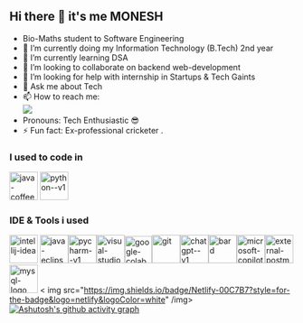 ## Hi there 👋  it's me MONESH

-  Bio-Maths student to Software Engineering
- 🔭 I’m currently doing my Information Technology (B.Tech) 2nd year 
- 🌱 I’m currently learning DSA 
- 👯 I’m looking to collaborate on  backend web-development 
- 🤔 I’m looking for help with internship in Startups & Tech Gaints
- 💬 Ask me about Tech
- 📫 How to reach me:
 <br>[<img src="https://img.shields.io/badge/LinkedIn-0077B5?style=for-the-badge&logo=linkedin&logoColor=white" />](https://www.linkedin.com/in/moneshgomo/)
  <br>
- Pronouns: Tech Enthusiastic 😎
- ⚡ Fun fact: Ex-professional cricketer .

### I used to code in 

<img width="50" height="50" src="https://img.icons8.com/fluency/48/java-coffee-cup-logo.png" alt="java-coffee-cup-logo"/> <img width="50" height="50" src="https://img.icons8.com/color/48/python--v1.png" alt="python--v1"/>



### IDE & Tools i used

<img width="50" height="50" src="https://img.icons8.com/fluency/48/intellij-idea.png" alt="intellij-idea"/> <img width="50" height="50" src="https://img.icons8.com/officexs/16/java-eclipse.png" alt="java-eclipse"/><img width="50" height="50" src="https://img.icons8.com/color/48/pycharm--v1.png" alt="pycharm--v1"/><img width="50" height="50" src="https://img.icons8.com/color/48/visual-studio-code-2019.png" alt="visual-studio-code-2019"/><img width="48" height="48" src="https://img.icons8.com/color/48/google-colab.png" alt="google-colab"/><img width="50" height="50" src="https://img.icons8.com/color/48/git.png" alt="git"/><img width="50" height="50" src="https://img.icons8.com/fluency/48/chatgpt--v1.png" alt="chatgpt--v1"/><img width="50" height="50" src="https://img.icons8.com/fluency/48/bard.png" alt="bard"/><img width="50" height="50" src="https://img.icons8.com/fluency/48/microsoft-copilot.png" alt="microsoft-copilot"/><img width="50" height="50" src="https://img.icons8.com/external-tal-revivo-color-tal-revivo/24/external-postman-is-the-only-complete-api-development-environment-logo-color-tal-revivo.png" alt="external-postman-is-the-only-complete-api-development-environment-logo-color-tal-revivo"/><img width="50" height="50" src="https://img.icons8.com/color/50/mysql-logo.png" alt="mysql-logo"/>
< img src="https://img.shields.io/badge/Netlify-00C7B7?style=for-the-badge&logo=netlify&logoColor=white" /img>
[![Ashutosh's github activity graph](https://github-readme-activity-graph.vercel.app/graph?username=MONESHGOMO&bg_color=080708&color=e7f3f4&line=76c039&point=16d459&area=true&hide_border=true)](https://github.com/ashutosh00710/github-readme-activity-graph)





